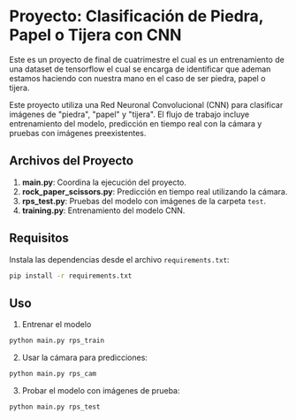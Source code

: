 # Proyecto: Clasificación de Piedra, Papel o Tijera con CNN

Este es un proyecto de final de cuatrimestre el cual es un entrenamiento de una dataset de tensorflow el cual se encarga de identificar que ademan estamos haciendo con nuestra mano en el caso de ser piedra, papel o tijera.

Este proyecto utiliza una Red Neuronal Convolucional (CNN) para clasificar imágenes de "piedra", "papel" y "tijera". El flujo de trabajo incluye entrenamiento del modelo, predicción en tiempo real con la cámara y pruebas con imágenes preexistentes.

## Archivos del Proyecto

1. **main.py**: Coordina la ejecución del proyecto.
2. **rock_paper_scissors.py**: Predicción en tiempo real utilizando la cámara.
3. **rps_test.py**: Pruebas del modelo con imágenes de la carpeta `test`.
4. **training.py**: Entrenamiento del modelo CNN.

## Requisitos

Instala las dependencias desde el archivo `requirements.txt`:

```bash
pip install -r requirements.txt
```

## Uso
1. Entrenar el modelo
```bash
python main.py rps_train
```

2. Usar la cámara para predicciones:

```bash
python main.py rps_cam
```

3. Probar el modelo con imágenes de prueba:

```bash
python main.py rps_test
```